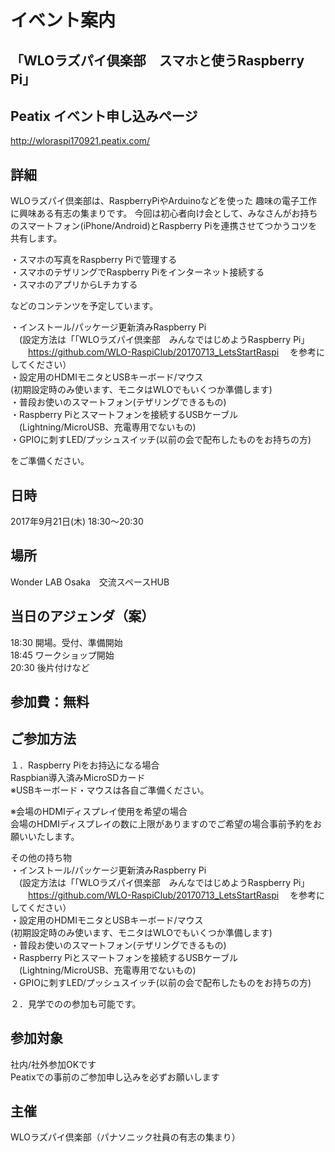 # イベント案内
## 「WLOラズパイ倶楽部　スマホと使うRaspberry Pi」

## Peatix イベント申し込みページ
http://wloraspi170921.peatix.com/

## 詳細
WLOラズパイ倶楽部は、RaspberryPiやArduinoなどを使った 趣味の電子工作に興味ある有志の集まりです。 
今回は初心者向け会として、みなさんがお持ちのスマートフォン(iPhone/Android)とRaspberry Piを連携させてつかうコツを共有します。

・スマホの写真をRaspberry Piで管理する<br>
・スマホのテザリングでRaspberry Piをインターネット接続する<br>
・スマホのアプリからLチカする<br>

などのコンテンツを予定しています。

・インストール/パッケージ更新済みRaspberry Pi<br>
　(設定方法は「「WLOラズパイ倶楽部　みんなではじめようRaspberry Pi」<br>
　　https://github.com/WLO-RaspiClub/20170713_LetsStartRaspi
　を参考にしてください）<br>
・設定用のHDMIモニタとUSBキーボード/マウス<br>
  (初期設定時のみ使います、モニタはWLOでもいくつか準備します)<br>
・普段お使いのスマートフォン(テザリングできるもの)<br>
・Raspberry Piとスマートフォンを接続するUSBケーブル<br>
　(Lightning/MicroUSB、充電専用でないもの)<br>
・GPIOに刺すLED/プッシュスイッチ(以前の会で配布したものをお持ちの方)<br>

をご準備ください。

## 日時
2017年9月21日(木) 18:30～20:30　<br>

## 場所
Wonder LAB Osaka　交流スペースHUB

## 当日のアジェンダ（案）<br>
18:30 開場。受付、準備開始<br>
18:45 ワークショップ開始<br>
20:30 後片付けなど<br>

## 参加費：無料

## ご参加方法
１．Raspberry Piをお持込になる場合<br>
Raspbian導入済みMicroSDカード<br>
※USBキーボード・マウスは各自ご準備ください。

※会場のHDMIディスプレイ使用を希望の場合<br>
会場のHDMIディスプレイの数に上限がありますのでご希望の場合事前予約をお願いいたします。

その他の持ち物<br>
・インストール/パッケージ更新済みRaspberry Pi<br>
　(設定方法は「「WLOラズパイ倶楽部　みんなではじめようRaspberry Pi」<br>
　　https://github.com/WLO-RaspiClub/20170713_LetsStartRaspi
　を参考にしてください）<br>
・設定用のHDMIモニタとUSBキーボード/マウス<br>
  (初期設定時のみ使います、モニタはWLOでもいくつか準備します)<br>
・普段お使いのスマートフォン(テザリングできるもの)<br>
・Raspberry Piとスマートフォンを接続するUSBケーブル<br>
　(Lightning/MicroUSB、充電専用でないもの)<br>
・GPIOに刺すLED/プッシュスイッチ(以前の会で配布したものをお持ちの方)<br>

２．見学でのの参加も可能です。

## 参加対象
社内/社外参加OKです<br>
Peatixでの事前のご参加申し込みを必ずお願いします<br>

## 主催
WLOラズパイ倶楽部（パナソニック社員の有志の集まり）<br>
